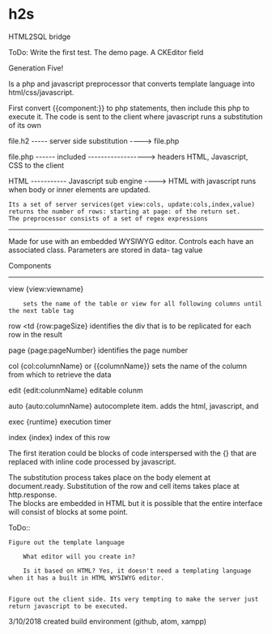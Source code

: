 # h2s
HTML2SQL bridge

ToDo:
	Write the first test. The demo page.
	A CKEditor field
	
	
Generation Five!

Is a php and javascript preprocessor that converts template language into html/css/javascript.

First convert {{component:}} to php statements, then include this php to execute it. The code is sent to the client where javascript runs a substitution of its own

file.h2 ----- server side substitution ----> file.php

file.php ------ included ------------------> headers HTML, Javascript, CSS to the client

HTML ----------- Javascript sub engine ----> HTML with javascript runs when body or inner elements are updated.

	Its a set of server services(get view:cols, update:cols,index,value)
	returns the number of rows: starting at page: of the return set.
	The preprocessor consists of a set of regex expressions

----

Made for use with an embedded WYSIWYG editor. Controls each have an associated class. Parameters are stored in data- tag value

Components
------- -------------------------------

view	{view:viewname}

		sets the name of the table or view for all following columns until the next table tag

row		<td {row:pageSize}
		identifies the div that is to be replicated for each row in the result 

page   	{page:pageNumber}
		identifies the page number

col		{col:columnName}
		or {{columnName}}
		sets the name of the column from which to retrieve the data
		
edit	{edit:colunmName}
		editable colunm

auto	{auto:columnName}
		autocomplete item. adds the html, javascript, and 
		
exec	{runtime} execution timer

index	{index} index of this row


The first iteration could be blocks of code interspersed with the {} that are replaced with inline code processed by javascript.

The substitution process takes place on the body element at document.ready. Substitution of the row and cell items takes place at http.response.  
The blocks are embedded in HTML but it is possible that the entire interface will consist of blocks at some point. 


	
	
	
ToDo::

	Figure out the template language
	
		What editor will you create in?
		
		Is it based on HTML? Yes, it doesn't need a templating language when it has a built in HTML WYSIWYG editor.
		
	
	Figure out the client side. Its very tempting to make the server just return javascript to be executed.

	

3/10/2018 created build environment (github, atom, xampp)

